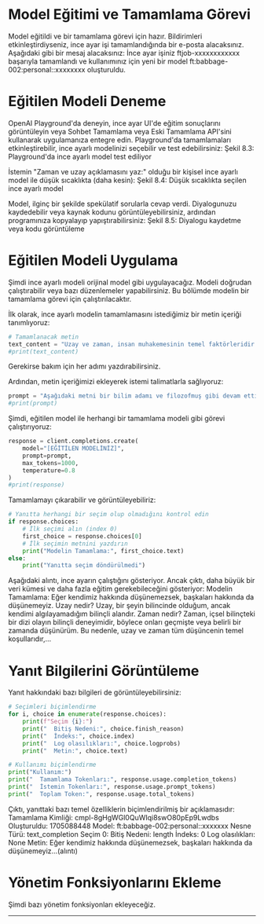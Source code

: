 # Model Eğitimi ve Tamamlama Görevi

Model eğitildi ve bir tamamlama görevi için hazır. Bildirimleri etkinleştirdiyseniz, ince ayar işi tamamlandığında bir e-posta alacaksınız. Aşağıdaki gibi bir mesaj alacaksınız: İnce ayar işiniz ftjob-xxxxxxxxxxxx başarıyla tamamlandı ve kullanımınız için yeni bir model ft:babbage-002:personal::xxxxxxxx oluşturuldu.

# Eğitilen Modeli Deneme

OpenAI Playground'da deneyin, ince ayar UI'de eğitim sonuçlarını görüntüleyin veya Sohbet Tamamlama veya Eski Tamamlama API'sini kullanarak uygulamanıza entegre edin. Playground'da tamamlamaları etkinleştirebilir, ince ayarlı modelinizi seçebilir ve test edebilirsiniz: 
Şekil 8.3: Playground'da ince ayarlı model test ediliyor 

İstemin "Zaman ve uzay açıklamasını yaz:" olduğu bir kişisel ince ayarlı model ile düşük sıcaklıkta (daha kesin): 
Şekil 8.4: Düşük sıcaklıkta seçilen ince ayarlı model 

Model, ilginç bir şekilde spekülatif sorularla cevap verdi. Diyalogunuzu kaydedebilir veya kaynak kodunu görüntüleyebilirsiniz, ardından programınıza kopyalayıp yapıştırabilirsiniz: 
Şekil 8.5: Diyalogu kaydetme veya kodu görüntüleme 

# Eğitilen Modeli Uygulama

Şimdi ince ayarlı modeli orijinal model gibi uygulayacağız. Modeli doğrudan çalıştırabilir veya bazı düzenlemeler yapabilirsiniz. Bu bölümde modelin bir tamamlama görevi için çalıştırılacaktır. 

İlk olarak, ince ayarlı modelin tamamlamasını istediğimiz bir metin içeriği tanımlıyoruz:
```python
# Tamamlanacak metin
text_content = "Uzay ve zaman, insan muhakemesinin temel faktörleridir. İnsan zihni uzay ve zaman algıları olmadan düşünemez."
#print(text_content)
```
Gerekirse bakım için her adımı yazdırabilirsiniz.

Ardından, metin içeriğimizi ekleyerek istemi talimatlarla sağlıyoruz:
```python
prompt = "Aşağıdaki metni bir bilim adamı ve filozofmuş gibi devam ettir" + text_content
#print(prompt)
```
Şimdi, eğitilen model ile herhangi bir tamamlama modeli gibi görevi çalıştırıyoruz:
```python
response = client.completions.create(
    model="[EĞİTİLEN MODELİNİZ]",
    prompt=prompt,
    max_tokens=1000,
    temperature=0.8
)
#print(response)
```
Tamamlamayı çıkarabilir ve görüntüleyebiliriz:
```python
# Yanıtta herhangi bir seçim olup olmadığını kontrol edin
if response.choices:
    # İlk seçimi alın (index 0)
    first_choice = response.choices[0]
    # İlk seçimin metnini yazdırın
    print("Modelin Tamamlama:", first_choice.text)
else:
    print("Yanıtta seçim döndürülmedi")
```
Aşağıdaki alıntı, ince ayarın çalıştığını gösteriyor. Ancak çıktı, daha büyük bir veri kümesi ve daha fazla eğitim gerekebileceğini gösteriyor:
Modelin Tamamlama:  Eğer kendimiz hakkında düşünemezsek, başkaları hakkında da düşünemeyiz.
Uzay nedir? Uzay, bir şeyin bilincinde olduğum, ancak kendimi algılayamadığım bilinçli alandır.
Zaman nedir? Zaman, içsel bilinçteki bir dizi olayın bilinçli deneyimidir, böylece onları geçmişte veya belirli bir zamanda düşünürüm.
Bu nedenle, uzay ve zaman tüm düşüncenin temel koşullarıdır,…

# Yanıt Bilgilerini Görüntüleme

Yanıt hakkındaki bazı bilgileri de görüntüleyebilirsiniz:
```python
# Seçimleri biçimlendirme
for i, choice in enumerate(response.choices):
    print(f"Seçim {i}:")
    print("  Bitiş Nedeni:", choice.finish_reason)
    print("  İndeks:", choice.index)
    print("  Log olasılıkları:", choice.logprobs)
    print("  Metin:", choice.text)

# Kullanımı biçimlendirme
print("Kullanım:")
print("  Tamamlama Tokenları:", response.usage.completion_tokens)
print("  İstemin Tokenları:", response.usage.prompt_tokens)
print("  Toplam Token:", response.usage.total_tokens)
```
Çıktı, yanıttaki bazı temel özelliklerin biçimlendirilmiş bir açıklamasıdır:
Tamamlama Kimliği: cmpl-8gHgWGl0QuWIqi8swO80pEp9Lwdbs
Oluşturuldu: 1705088448
Model: ft:babbage-002:personal::xxxxxxx
Nesne Türü: text_completion
Seçim 0:
  Bitiş Nedeni: length
  İndeks: 0
  Log olasılıkları: None
  Metin:  Eğer kendimiz hakkında düşünemezsek, başkaları hakkında da düşünemeyiz…(alıntı)

# Yönetim Fonksiyonlarını Ekleme

Şimdi bazı yönetim fonksiyonları ekleyeceğiz.

---


